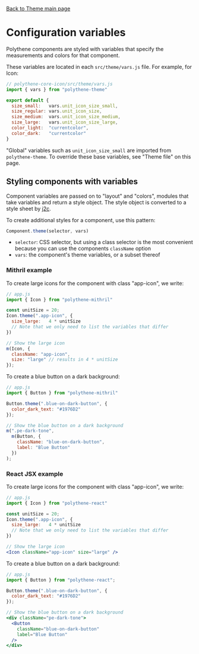 [Back to Theme main page](../theming.md)

# Configuration variables

Polythene components are styled with variables that specify the measurements and colors for that component.

These variables are located in each `src/theme/vars.js` file. For example, for Icon:

~~~javascript
// polythene-core-icon/src/theme/vars.js
import { vars } from "polythene-theme"

export default {
  size_small:   vars.unit_icon_size_small,
  size_regular: vars.unit_icon_size,
  size_medium:  vars.unit_icon_size_medium,
  size_large:   vars.unit_icon_size_large,
  color_light:  "currentcolor",
  color_dark:   "currentcolor"
}
~~~

"Global" variables such as `unit_icon_size_small` are imported from `polythene-theme`. To override these base variables, see "Theme file" on this page.


## Styling components with variables 

Component variables are passed on to "layout" and "colors", modules that take variables and return a style object. The style object is converted to a style sheet by [j2c](http://j2c.py.gy).

To create additional styles for a component, use this pattern:

~~~javascript
Component.theme(selector, vars)
~~~

* `selector`: CSS selector, but using a class selector is the most convenient because you can use the components `className` option
* `vars`: the component's theme variables, or a subset thereof

### Mithril example

To create large icons for the component with class "app-icon", we write:

~~~javascript
// app.js
import { Icon } from "polythene-mithril"

const unitSize = 20;
Icon.theme(".app-icon", {
  size_large:   4 * unitSize
  // Note that we only need to list the variables that differ
})

// Show the large icon
m(Icon, {
  className: "app-icon",
  size: "large" // results in 4 * unitSize
});
~~~

To create a blue button on a dark background:

~~~javascript
// app.js
import { Button } from "polythene-mithril"

Button.theme(".blue-on-dark-button", {
  color_dark_text: "#1976D2"
});

// Show the blue button on a dark background
m(".pe-dark-tone", 
  m(Button, {
    className: "blue-on-dark-button",
    label: "Blue Button"
  })
);
~~~

### React JSX example

To create large icons for the component with class "app-icon", we write:

~~~jsx
// app.js
import { Icon } from "polythene-react"

const unitSize = 20;
Icon.theme(".app-icon", {
  size_large:   4 * unitSize
  // Note that we only need to list the variables that differ
})

// Show the large icon
<Icon className="app-icon" size="large" />
~~~

To create a blue button on a dark background:

~~~jsx
// app.js
import { Button } from "polythene-react";

Button.theme(".blue-on-dark-button", {
  color_dark_text: "#1976D2"
});

// Show the blue button on a dark background
<div className="pe-dark-tone">
  <Button
    className="blue-on-dark-button"
    label="Blue Button"
  />
</div>
~~~








